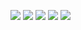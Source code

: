 
[![](https://img.shields.io/badge/Twitter--success.svg?color=lightgrey&style=for-the-badge)](https://twitter.com/FarhadPishgar)
[![](https://img.shields.io/badge/Linkedin--success.svg?color=lightgrey&style=for-the-badge)](https://www.linkedin.com/in/farhad-pishgar-15b52680/)
[![](https://img.shields.io/badge/Google%20Scholar--success.svg?color=lightgrey&style=for-the-badge)](https://scholar.google.com/citations?user=2nZSphQAAAAJ&hl=en)
[![](https://img.shields.io/badge/Curriculum%20Vitae--success.svg?color=lightgrey&style=for-the-badge)]()
[![](https://img.shields.io/badge/Once%20In%20A%20Blue%20Moon--success.svg?color=lightgrey&style=for-the-badge)]()









<!--
**FarhadPishgar/FarhadPishgar** is a ✨ _special_ ✨ repository because its `README.md` (this file) appears on your GitHub profile.

Here are some ideas to get you started:

- 🔭 I’m currently working on ...
- 🌱 I’m currently learning ...
- 👯 I’m looking to collaborate on ...
- 🤔 I’m looking for help with ...
- 💬 Ask me about ...
- 📫 How to reach me: ...
- 😄 Pronouns: ...
- ⚡ Fun fact: ...
-->
